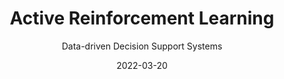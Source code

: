 ---
title: Active Reinforcement Learning
subtitle:  Data-driven Decision Support Systems
layout: default
modal-id: 1
date: 2022-03-20
img: mcts.png
thumbnail: mcts.png
alt: image-alt
project-date: March 2022
client: Confidential
category: Data-driven Decision Support Systems
description: "Implementing, adjusting and comparing 3 multi-armed bandits (reinforcement learning settings) algorithms' performances."
read_more: ""
read_more_link: ""
---